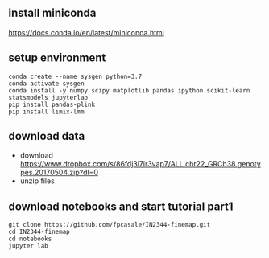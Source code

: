 ## install miniconda
https://docs.conda.io/en/latest/miniconda.html

## setup environment
```
conda create --name sysgen python=3.7
conda activate sysgen
conda install -y numpy scipy matplotlib pandas ipython scikit-learn statsmodels jupyterlab
pip install pandas-plink
pip install limix-lmm
```

## download data
* download https://www.dropbox.com/s/86fdj3i7ir3vap7/ALL.chr22_GRCh38.genotypes.20170504.zip?dl=0
* unzip files

## download notebooks and start tutorial part1
```
git clone https://github.com/fpcasale/IN2344-finemap.git
cd IN2344-finemap
cd notebooks
jupyter lab
```
